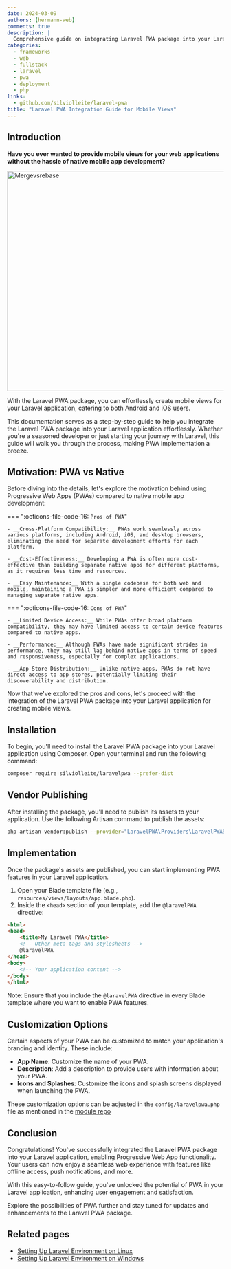 ```yaml
---
date: 2024-03-09
authors: [hermann-web]
comments: true
description: |
  Comprehensive guide on integrating Laravel PWA package into your Laravel application for creating mobile views without the need for native mobile app development.
categories:
  - frameworks
  - web
  - fullstack
  - laravel
  - pwa
  - deployment
  - php
links:
  - github.com/silviolleite/laravel-pwa
title: "Laravel PWA Integration Guide for Mobile Views"
---
```


## Introduction

__Have you ever wanted to provide mobile views for your web applications without the hassle of native mobile app development?__

<div class="float-img-container float-img-left">
  <a title="Diego González-Zúñiga, Creative Commons Zero, Public Domain Dedication CC0 &lt;http://creativecommons.org/publicdomain/zero/1.0/deed.en&gt;, via Wikimedia Commons" href="https://github.com/webmaxru/progressive-web-apps-logo"><img width="512" alt="Mergevsrebase" src="https://user-images.githubusercontent.com/3104648/28351989-7f68389e-6c4b-11e7-9bf2-e9fcd4977e7a.png"></a>
</div>

With the Laravel PWA package, you can effortlessly create mobile views for your Laravel application, catering to both Android and iOS users.

This documentation serves as a step-by-step guide to help you integrate the Laravel PWA package into your Laravel application effortlessly. Whether you're a seasoned developer or just starting your journey with Laravel, this guide will walk you through the process, making PWA implementation a breeze.

<!-- more -->

## Motivation: PWA vs Native

Before diving into the details, let's explore the motivation behind using Progressive Web Apps (PWAs) compared to native mobile app development:

=== ":octicons-file-code-16: `Pros of PWA`"

    - __Cross-Platform Compatibility:__ PWAs work seamlessly across various platforms, including Android, iOS, and desktop browsers, eliminating the need for separate development efforts for each platform.
  
    - __Cost-Effectiveness:__ Developing a PWA is often more cost-effective than building separate native apps for different platforms, as it requires less time and resources.

    - __Easy Maintenance:__ With a single codebase for both web and mobile, maintaining a PWA is simpler and more efficient compared to managing separate native apps.

=== ":octicons-file-code-16: `Cons of PWA`"

    - __Limited Device Access:__ While PWAs offer broad platform compatibility, they may have limited access to certain device features compared to native apps.
  
    - __Performance:__ Although PWAs have made significant strides in performance, they may still lag behind native apps in terms of speed and responsiveness, especially for complex applications.

    - __App Store Distribution:__ Unlike native apps, PWAs do not have direct access to app stores, potentially limiting their discoverability and distribution.

Now that we've explored the pros and cons, let's proceed with the integration of the Laravel PWA package into your Laravel application for creating mobile views.

## Installation

To begin, you'll need to install the Laravel PWA package into your Laravel application using Composer. Open your terminal and run the following command:

```bash
composer require silviolleite/laravelpwa --prefer-dist
```

## Vendor Publishing

After installing the package, you'll need to publish its assets to your application. Use the following Artisan command to publish the assets:

```bash
php artisan vendor:publish --provider="LaravelPWA\Providers\LaravelPWAServiceProvider"
```

## Implementation

Once the package's assets are published, you can start implementing PWA features in your Laravel application.

1. Open your Blade template file (e.g., `resources/views/layouts/app.blade.php`).
2. Inside the `<head>` section of your template, add the `@laravelPWA` directive:

```html
<html>
<head>
    <title>My Laravel PWA</title>
    <!-- Other meta tags and stylesheets -->
    @laravelPWA
</head>
<body>
    <!-- Your application content -->
</body>
</html>
```

Note: Ensure that you include the `@laravelPWA` directive in every Blade template where you want to enable PWA features.

## Customization Options

Certain aspects of your PWA can be customized to match your application's branding and identity. These include:

- __App Name__: Customize the name of your PWA.
- __Description__: Add a description to provide users with information about your PWA.
- __Icons and Splashes__: Customize the icons and splash screens displayed when launching the PWA.

These customization options can be adjusted in the `config/laravelpwa.php` file as mentioned in the [module repo](https://github.com/silviolleite/laravel-pwa)

## Conclusion

Congratulations! You've successfully integrated the Laravel PWA package into your Laravel application, enabling Progressive Web App functionality. Your users can now enjoy a seamless web experience with features like offline access, push notifications, and more.

With this easy-to-follow guide, you've unlocked the potential of PWA in your Laravel application, enhancing user engagement and satisfaction.

Explore the possibilities of PWA further and stay tuned for updates and enhancements to the Laravel PWA package.

## Related pages

- [Setting Up Laravel Environment on Linux](./setup-laravel-environment-for-linux.md)
- [Setting Up Laravel Environment on Windows](./setup-laravel-environment-on-windows.md)
